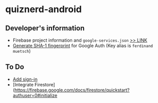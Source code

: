 # quiznerd-android
## Developer's information
* Firebase project information and `google-services.json` [>> LINK](https://console.firebase.google.com/project/quiznerd-49e4f/settings/general/android:com.github.n1try.quiznerd)
* [Generate SHA-1 fingerprint](https://developers.google.com/android/guides/client-auth) for Google Auth (Key alias is `ferdinand muetsch`)

## To Do
* [Add sign-in](https://firebase.google.com/docs/auth/android/firebaseui?authuser=0#sign_in)
* [Integrate Firestore](https://firebase.google.com/docs/firestore/quickstart?authuser=0#initialize
